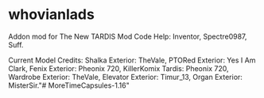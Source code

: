 # whovianlads
Addon mod for The New TARDIS Mod
Code Help: Inventor, Spectre0987, Suff.

Current Model Credits:
Shalka Exterior: TheVale,
PTORed Exterior: Yes I Am Clark,
Fenix Exterior: Pheonix 720,
KillerKomix Tardis: Pheonix 720,
Wardrobe Exterior: TheVale,
Elevator Exterior: Timur_13,
Organ Exterior: MisterSir."# MoreTimeCapsules-1.16" 

